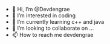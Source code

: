 - 👋 Hi, I’m @Devdengrae
- 👀 I’m interested in coding
- 🌱 I’m currently learning c++ and java
- 💞️ I’m looking to collaborate on ...
- 📫 How to reach me devdengrae

<!---
Devdengrae/Devdengrae is a ✨ special ✨ repository because its `README.md` (this file) appears on your GitHub profile.
You can click the Preview link to take a look at your changes.
--->
